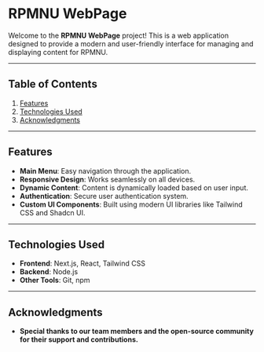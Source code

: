 # **RPMNU WebPage**

Welcome to the **RPMNU WebPage** project! This is a web application designed to provide a modern and user-friendly interface for managing and displaying content for RPMNU.

---

## **Table of Contents**
1. [Features](#features)
2. [Technologies Used](#technologies-used)
4. [Acknowledgments](#Acknowledgments)


---

## **Features**
- **Main Menu**: Easy navigation through the application.
- **Responsive Design**: Works seamlessly on all devices.
- **Dynamic Content**: Content is dynamically loaded based on user input.
- **Authentication**: Secure user authentication system.
- **Custom UI Components**: Built using modern UI libraries like Tailwind CSS and Shadcn UI.

---

## **Technologies Used**
- **Frontend**: Next.js, React, Tailwind CSS
- **Backend**: Node.js
- **Other Tools**: Git, npm

---

## **Acknowledgments**
- **Special thanks to our team members and the open-source community for their support and contributions.**

